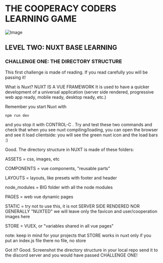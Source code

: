 # THE COOPERACY CODERS LEARNING GAME

![Image](/assets/image/github/image3.png)

## LEVEL TWO: NUXT BASE LEARNING

### CHALLENGE ONE: THE DIRECTORY STRUCTURE

This first challenge is made of reading.
If you read carefully you will be passing it!

What is Nuxt? NUXT IS A VUE FRAMEWORK
It is used to have a quicker development
of a universal application (server side
rendered, progressive web app ready,
mobile ready, desktop ready, etc.)

Remember you start Nuxt with

`npm run dev`

and you stop it with CONTROL-C .
Try and test these two commands and
check that when you see nuxt
compiling/loading, you can open the
browser and see it load clientside:
you will see the green nuxt icon
and the load bars :)

Good. The directory structure in NUXT is made of
these folders:

ASSETS = css, images, etc

COMPONENTS = vue components, "reusable parts"

LAYOUTS = layouts, like presets with footer and header

node_modules = BIG folder with all the node modules

PAGES = web vue dynamic pages

STATIC = try not to use this,
it is not SERVER SIDE RENDERED NOR GENERALLY "NUXTED"
we will leave only the favicon and user/cooperation images here

STORE = VUEX, or "variables shared in all vue pages"

note: keep in mind for your projects that STORE
works in nuxt only if you put an index.js file there
no file, no store

Got it? Good. Screenshot the directory structure
in your local repo
send it to the discord server and you
would have passed CHALLENGE ONE!
